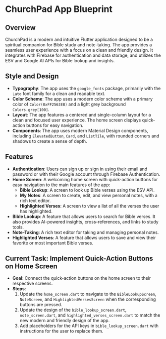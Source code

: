 # ChurchPad App Blueprint

## Overview

ChurchPad is a modern and intuitive Flutter application designed to be a spiritual companion for Bible study and note-taking. The app provides a seamless user experience with a focus on a clean and friendly design. It integrates with Firebase for authentication and data storage, and utilizes the ESV and Google AI APIs for Bible lookup and insights.

## Style and Design

- **Typography**: The app uses the `google_fonts` package, primarily with the `Lato` font family for a clean and readable text.
- **Color Scheme**: The app uses a modern color scheme with a primary color of `Color(0xFF2563EB)` and a light grey background `Colors.grey[100]`.
- **Layout**: The app features a centered and single-column layout for a clean and focused user experience. The home screen displays quick-action buttons for easy navigation.
- **Components**: The app uses modern Material Design components, including `ElevatedButton`, `Card`, and `ListTile`, with rounded corners and shadows to create a sense of depth.

## Features

- **Authentication**: Users can sign up or sign in using their email and password or with their Google account through Firebase Authentication.
- **Home Screen**: A welcoming home screen with quick-action buttons for easy navigation to the main features of the app:
    - **Bible Lookup**: A screen to look up Bible verses using the ESV API.
    - **My Notes**: A screen to create, edit, and view personal notes, with a rich text editor.
    - **Highlighted Verses**: A screen to view a list of all the verses the user has highlighted.
- **Bible Lookup**: A feature that allows users to search for Bible verses. It also provides AI-powered insights, cross-references, and links to study tools.
- **Note-Taking**: A rich text editor for taking and managing personal notes.
- **Highlighted Verses**: A feature that allows users to save and view their favorite or most important Bible verses.

## Current Task: Implement Quick-Action Buttons on Home Screen

- **Goal**: Connect the quick-action buttons on the home screen to their respective screens.
- **Steps**:
    1.  Update the `home_screen.dart` to navigate to the `BibleLookupScreen`, `NoteScreen`, and `HighlightedVersesScreen` when the corresponding buttons are pressed.
    2.  Update the design of the `bible_lookup_screen.dart`, `note_screen.dart`, and `highlighted_verses_screen.dart` to match the new modern and friendly design of the app.
    3.  Add placeholders for the API keys in `bible_lookup_screen.dart` with instructions for the user to replace them.

